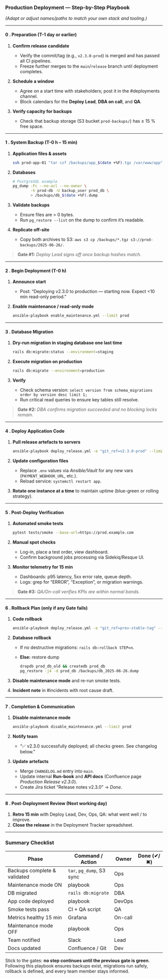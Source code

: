 ### Production Deployment — Step-by-Step Playbook

*(Adapt or adjust names/paths to match your own stack and tooling.)*

---

#### 0 . Preparation (T-1 day or earlier)

1. **Confirm release candidate**

   * Verify the commit/tag (e.g., `v2.3.0-prod`) is merged and has passed all CI pipelines.
   * Freeze further merges to the `main`/`release` branch until deployment completes.

2. **Schedule a window**

   * Agree on a start time with stakeholders; post it in the #deployments channel.
   * Block calendars for the **Deploy Lead**, **DBA on call**, and **QA**.

3. **Verify capacity for backups**

   * Check that backup storage (S3 bucket `prod-backups/`) has ≥ 15 % free space.

---

#### 1 . System Backup (T-0 h – 15 min)

1. **Application files & assets**

   ```bash
   ssh prod-app-01 "tar czf /backups/app_$(date +%F).tgz /var/www/app"
   ```
2. **Databases**

   ```bash
   # PostgreSQL example
   pg_dump -Fc --no-acl --no-owner \
           -h prod-db -U backup_user prod_db \
           > /backups/db_$(date +%F).dump
   ```
3. **Validate backups**

   * Ensure files are > 0 bytes.
   * Run `pg_restore --list` on the dump to confirm it’s readable.
4. **Replicate off-site**

   * Copy both archives to S3: `aws s3 cp /backups/*.tgz s3://prod-backups/2025-06-26/`.

> **Gate #1:** *Deploy Lead signs off once backup hashes match.*

---

#### 2 . Begin Deployment (T-0 h)

1. **Announce start**

   * Post: “Deploying v2.3.0 to production — starting now. Expect <10 min read-only period.”
2. **Enable maintenance / read-only mode**

   ```bash
   ansible-playbook enable_maintenance.yml --limit prod
   ```

---

#### 3 . Database Migration

1. **Dry-run migration in staging database one last time**

   ```bash
   rails db:migrate:status --environment=staging
   ```
2. **Execute migration on production**

   ```bash
   rails db:migrate --environment=production
   ```
3. **Verify**

   * Check schema version: `select version from schema_migrations order by version desc limit 1;`
   * Run critical read queries to ensure key tables still resolve.

> **Gate #2:** *DBA confirms migration succeeded and no blocking locks remain.*

---

#### 4 . Deploy Application Code

1. **Pull release artefacts to servers**

   ```bash
   ansible-playbook deploy_release.yml -e "git_ref=v2.3.0-prod" --limit prod
   ```
2. **Update configuration files**

   * Replace `.env` values via *Ansible/Vault* for any new vars (`PAYMENT_WEBHOOK_URL`, etc.).
   * Reload service: `systemctl restart app`.
3. **Rotate one instance at a time** to maintain uptime (blue-green or rolling strategy).

---

#### 5 . Post-Deploy Verification

1. **Automated smoke tests**

   ```bash
   pytest tests/smoke --base-url=https://prod.example.com
   ```
2. **Manual spot checks**

   * Log-in, place a test order, view dashboard.
   * Confirm background jobs processing via Sidekiq/Resque UI.
3. **Monitor telemetry for 15 min**

   * Dashboards: p95 latency, 5xx error rate, queue depth.
   * Logs: grep for “ERROR”, “Exception”, or migration warnings.

> **Gate #3:** *QA/On-call verifies KPIs are within normal bands.*

---

#### 6 . Rollback Plan (only if any Gate fails)

1. **Code rollback**

   ```bash
   ansible-playbook deploy_release.yml -e "git_ref=prev-stable-tag" --limit prod
   ```
2. **Database rollback**

   * If no destructive migrations: `rails db:rollback STEP=n`.
   * **Else:** restore dump

     ```bash
     dropdb prod_db_old && createdb prod_db
     pg_restore -j4 -d prod_db /backups/db_2025-06-26.dump
     ```
3. **Disable maintenance mode** and re-run smoke tests.
4. **Incident note** in #incidents with root cause draft.

---

#### 7 . Completion & Communication

1. **Disable maintenance mode**

   ```bash
   ansible-playbook disable_maintenance.yml --limit prod
   ```
2. **Notify team**

   * “✅ v2.3.0 successfully deployed; all checks green. See changelog below.”
3. **Update artefacts**

   * Merge `CHANGELOG.md` entry into `main`.
   * Update internal **Run-book** and **API docs** (Confluence page *Production Release v2.3.0*).
   * Create Jira ticket “Release notes v2.3.0” → *Done*.

---

#### 8 . Post-Deployment Review (Next working day)

1. **Retro 15 min** with Deploy Lead, Dev, Ops, QA: what went well / to improve.
2. **Close the release** in the Deployment Tracker spreadsheet.

---

### Summary Checklist

| Phase                        | Command / Action          | Owner   | Done (✔/✖) |
| ---------------------------- | ------------------------- | ------- | ---------- |
| Backups complete & validated | `tar`, `pg_dump`, S3 sync | Ops     |            |
| Maintenance mode ON          | playbook                  | Ops     |            |
| DB migrated                  | `rails db:migrate`        | DBA     |            |
| App code deployed            | playbook                  | DevOps  |            |
| Smoke tests pass             | CI + QA script            | QA      |            |
| Metrics healthy 15 min       | Grafana                   | On-call |            |
| Maintenance mode OFF         | playbook                  | Ops     |            |
| Team notified                | Slack                     | Lead    |            |
| Docs updated                 | Confluence / Git          | Dev     |            |

Stick to the gates: **no step continues until the previous gate is green**.
Following this playbook ensures backups exist, migrations run safely, rollback is defined, and every team member stays informed.
